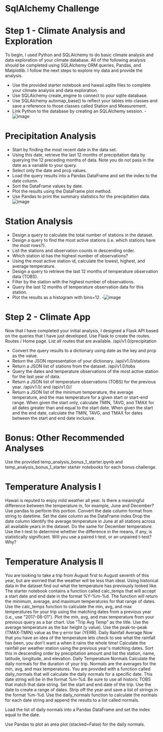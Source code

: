 # SqlAlchemy Challenge

# Step 1 - Climate Analysis and Exploration
To begin, I used Python and SQLAlchemy to do basic climate analysis and data exploration of your climate database. All of the following analysis should be completed using SQLAlchemy ORM queries, Pandas, and Matplotlib. I follow the next steps to explore my data and provide the analysis.

- Use the provided starter notebook and hawaii.sqlite files to complete your climate analysis and data exploration.
- Use SQLAlchemy create_engine to connect to your sqlite database.
- Use SQLAlchemy automap_base() to reflect your tables into classes and save a reference to those classes called Station and Measurement.
- Link Python to the database by creating an SQLAlchemy session.
-![image](https://user-images.githubusercontent.com/75787486/122659918-9efb8180-d14a-11eb-8837-69af15347002.png)

# Precipitation Analysis
- Start by finding the most recent date in the data set.
- Using this date, retrieve the last 12 months of precipitation data by querying the 12 preceding months of data. Note you do not pass in the date as a variable to your query.
- Select only the date and prcp values.
- Load the query results into a Pandas DataFrame and set the index to the date column.
- Sort the DataFrame values by date.
- Plot the results using the DataFrame plot method.
- Use Pandas to print the summary statistics for the precipitation data.
![image](https://user-images.githubusercontent.com/75787486/122659910-825f4980-d14a-11eb-9b08-0e3ebcd93206.png)

# Station Analysis
- Design a query to calculate the total number of stations in the dataset.
- Design a query to find the most active stations (i.e. which stations have the most rows?).
- List the stations and observation counts in descending order.
- Which station id has the highest number of observations?
- Using the most active station id, calculate the lowest, highest, and average temperature.
- Design a query to retrieve the last 12 months of temperature observation data (TOBS).
- Filter by the station with the highest number of observations.
- Query the last 12 months of temperature observation data for this station.
- Plot the results as a histogram with bins=12.
-![image](https://user-images.githubusercontent.com/75787486/122659913-88552a80-d14a-11eb-9beb-050548947c6b.png)

# Step 2 - Climate App
Now that I have completed your initial analysis, I designed a Flask API based on the queries that I have just developed.
Use Flask to create the routes.
Routes
/
Home page.
List all routes that are available.
/api/v1.0/precipitation
- Convert the query results to a dictionary using date as the key and prcp as the value.
- Return the JSON representation of your dictionary.
/api/v1.0/stations
- Return a JSON list of stations from the dataset.
/api/v1.0/tobs
- Query the dates and temperature observations of the most active station for the last year of data.
- Return a JSON list of temperature observations (TOBS) for the previous year.
/api/v1.0/<start> and /api/v1.0/<start>/<end>
- Return a JSON list of the minimum temperature, the average temperature, and the max temperature for a given start or start-end range.
When given the start only, calculate TMIN, TAVG, and TMAX for all dates greater than and equal to the start date.
When given the start and the end date, calculate the TMIN, TAVG, and TMAX for dates between the start and end date inclusive.
# Bonus: Other Recommended Analyses
Use the provided temp_analysis_bonus_1_starter.ipynb and temp_analysis_bonus_1_starter starter notebooks for each bonus challenge.
# Temperature Analysis I
Hawaii is reputed to enjoy mild weather all year. Is there a meaningful difference between the temperature in, for example, June and December?
Use pandas to perform this portion.
Convert the date column format from string to datetime.
Set the date column as the DataFrame index
Drop the date column
Identify the average temperature in June at all stations across all available years in the dataset. Do the same for December temperature.
Use the t-test to determine whether the difference in the means, if any, is statistically significant. Will you use a paired t-test, or an unpaired t-test? Why?
# Temperature Analysis II
You are looking to take a trip from August first to August seventh of this year, but are worried that the weather will be less than ideal. Using historical data in the dataset find out what the temperature has previously looked like.
The starter notebook contains a function called calc_temps that will accept a start date and end date in the format %Y-%m-%d. The function will return the minimum, average, and maximum temperatures for that range of dates.
Use the calc_temps function to calculate the min, avg, and max temperatures for your trip using the matching dates from a previous year (i.e., use "2017-08-01").
Plot the min, avg, and max temperature from your previous query as a bar chart.
Use "Trip Avg Temp" as the title.
Use the average temperature as the bar height (y value).
Use the peak-to-peak (TMAX-TMIN) value as the y error bar (YERR).
Daily Rainfall Average
Now that you have an idea of the temperature lets check to see what the rainfall has been, you don't want a when it rains the whole time!
Calculate the rainfall per weather station using the previous year's matching dates.
Sort this in descending order by precipitation amount and list the station, name, latitude, longitude, and elevation.
Daily Temperature Normals
Calculate the daily normals for the duration of your trip. Normals are the averages for the min, avg, and max temperatures. You are provided with a function called daily_normals that will calculate the daily normals for a specific date. This date string will be in the format %m-%d. Be sure to use all historic TOBS that match that date string.
Set the start and end date of the trip.
Use the date to create a range of dates.
Strip off the year and save a list of strings in the format %m-%d.
Use the daily_normals function to calculate the normals for each date string and append the results to a list called normals.




Load the list of daily normals into a Pandas DataFrame and set the index equal to the date.


Use Pandas to plot an area plot (stacked=False) for the daily normals.

